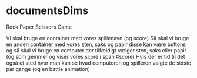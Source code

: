 # documentsDims

Rock Paper Scissors Game 

Vi skal bruge en container med vores spillenavn (og score)
Så skal vi bruge en anden container med vores sten, saks og papir disse kan være buttons 
og så skal vi bruge en computer der tilfældigt vælger sten, saks eller papir (og som gemmer og viser vores score i span #score)
Hvis der er tid til det også et sted hvor man kan se hvad computeren og spilleren valgte de sidste par gange
(og en battle animation)